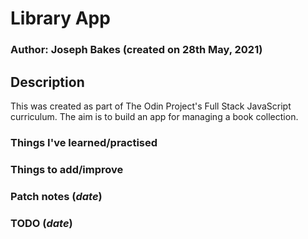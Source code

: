 # Library App

### Author: Joseph Bakes (created on 28th May, 2021)

## Description
This was created as part of The Odin Project's Full Stack JavaScript curriculum. The aim is to build an app for managing a book collection.

### Things I've learned/practised

### Things to add/improve

### Patch notes (*date*)

### TODO (*date*)